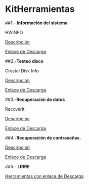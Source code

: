 # KitHerramientas

##1.- **Información del sistema**

HWiNFO

[Descripción](modulo0/modulo0.md)


[Enlace de Descarga](https://www.hwinfo.com/download/)

##2.-**Testeo disco**

Crystal Disk Info

[Descripción](modulo1/modulo1.md)

[Enlace de Descarga](https://crystalmark.info/en/software/crystaldiskinfo/)

##3.-**Recuperación de datos**

Recoverit

[Descripción](modulo2/modulo2.md)

[Enlace de Descarga](https://recoverit.wondershare.es/deleted-recovery/undelete-freewares.html)

##4.-**Recuperación de contraseñas.**

[Descripción](modulo3/modulo3.md)

[Enlace de Descarga](https://www.nirsoft.net/password_recovery_tools.html)

##5.- **LIBRE**

[Herramientas con enlace de Descarga](modulo4/modulo4.md)


